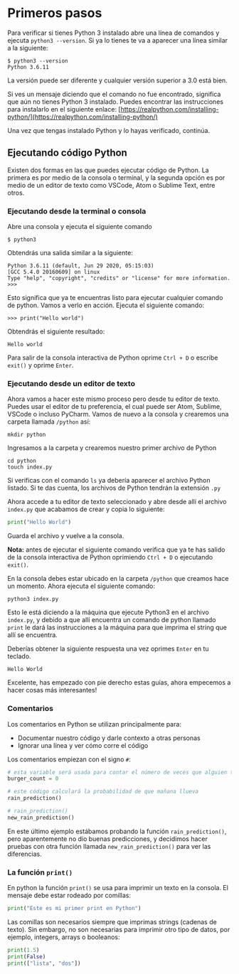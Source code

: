 # Primeros pasos

Para verificar si tienes Python 3 instalado abre una línea de comandos y ejecuta `python3 --version`. Si ya lo tienes te va a aparecer una línea similar a la siguiente:

```text
$ python3 --version   
Python 3.6.11
```

La versión puede ser diferente y cualquier versión superior a 3.0 está bien.

Si ves un mensaje diciendo que el comando no fue encontrado, significa que aún no tienes Python 3 instalado. Puedes encontrar las instrucciones para instalarlo en el siguiente enlace:
[https://realpython.com/installing-python/](https://realpython.com/installing-python/)

Una vez que tengas instalado Python y lo hayas verificado, continúa.

## Ejecutando código Python

Existen dos formas en las que puedes ejecutar código de Python. La primera es por medio de la consola o terminal, y la segunda opción es por medio de un editor de texto como VSCode, Atom o Sublime Text, entre otros.

### Ejecutando desde la terminal o consola

Abre una consola y ejecuta el siguiente comando

```text
$ python3
```

Obtendrás una salida similar a la siguiente:

```text
Python 3.6.11 (default, Jun 29 2020, 05:15:03)
[GCC 5.4.0 20160609] on linux
Type "help", "copyright", "credits" or "license" for more information.
>>>
```

Esto significa que ya te encuentras listo para ejecutar cualquier comando de python. Vamos a verlo en acción. Ejecuta el siguiente comando:

```text
>>> print("Hello world")
```

Obtendrás el siguiente resultado:

```text
Hello world
```

Para salir de la consola interactiva de Python oprime `Ctrl + D` o escribe `exit()` y oprime `Enter`.

### Ejecutando desde un editor de texto

Ahora vamos a hacer este mismo proceso pero desde tu editor de texto. Puedes usar el editor de tu preferencia, el cual puede ser Atom, Sublime, VSCode o incluso PyCharm. Vamos de nuevo a la consola y crearemos una carpeta llamada `/python` así:

```text
mkdir python
```

Ingresamos a la carpeta y crearemos nuestro primer archivo de Python

```text
cd python
touch index.py
```

Si verificas con el comando `ls` ya debería aparecer el archivo Python listado. Si te das cuenta, los archivos de Python tendrán la extensión `.py`

Ahora accede a tu editor de texto seleccionado y abre desde allí el archivo `index.py` que acabamos de crear y copia lo siguiente:

```python
print("Hello World")
```

Guarda el archivo y vuelve a la consola.

**Nota:** antes de ejecutar el siguiente comando verifica que ya te has salido de la consola interactiva de Python oprimiendo `Ctrl + D` o ejecutando `exit()`.

En la consola debes estar ubicado en la carpeta `/python` que creamos hace un momento. Ahora ejecuta el siguiente comando:

```text
python3 index.py
```

Esto le está diciendo a la máquina que ejecute Python3 en el archivo `index.py`, y debido a que allí encuentra un comando de python llamado `print` le dará las instrucciones a la máquina para que imprima el string que allí se encuentra.

Deberías obtener la siguiente respuesta una vez oprimes `Enter` en tu teclado.

```text
Hello World
```

Excelente, has empezado con pie derecho estas guías, ahora empecemos a hacer cosas más interesantes!

### Comentarios

Los comentarios en Python se utilizan principalmente para:

* Documentar nuestro código y darle contexto a otras personas
* Ignorar una línea y ver cómo corre el código

Los comentarios empiezan con el signo `#`:

```python
# esta variable será usada para contar el número de veces que alguien tuitea la palabra “hamburguesa”
burger_count = 0
```

```python
# este código calculará la probabilidad de que mañana llueva
rain_prediction()
```

```python
# rain_prediction()
new_rain_prediction()
```

En este último ejemplo estábamos probando la función `rain_prediction()`, pero aparentemente no dio buenas predicciones, y decidimos hacer pruebas con otra función llamada `new_rain_prediction()` para ver las diferencias.

### La función `print()`

En python la función `print()` se usa para imprimir un texto en la consola. El mensaje debe estar rodeado por comillas:

```python
print("Este es mi primer print en Python")
```

Las comillas son necesarios siempre que imprimas strings (cadenas de texto). Sin embargo, no son necesarias para imprimir otro tipo de datos, por ejemplo, integers, arrays o booleanos:


```python
print(1.5)
print(False)
print(["lista", "dos"])
```
